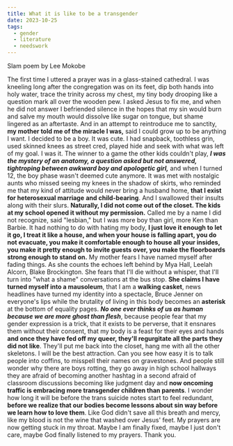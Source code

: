 ```yaml
---
title: What it is like to be a transgender
date: 2023-10-25
tags:
  - gender
  - literature
  - needswork
---
```

Slam poem by Lee Mokobe

The first time I uttered a prayer
was in a glass-stained cathedral.
I was kneeling long after
the congregation was on its feet,
dip both hands into holy water,
trace the trinity across my chest,
my tiny body drooping 
like a question mark
all over the wooden pew.
I asked Jesus to fix me,
and when he did not answer
I befriended silence in the hopes
that my sin would burn
and salve my mouth
would dissolve like sugar on tongue,
but shame lingered as an aftertaste.
And in an attempt
to reintroduce me to sanctity,
**my mother told me of the miracle I was,**
said I could grow up 
to be anything I want.
I decided to
be a boy.
It was cute.
I had snapback, toothless grin,
used skinned knees as street cred,
played hide and seek with 
what was left of my goal.
I was it.
The winner to a game 
the other kids couldn't play,
***I was the mystery of an anatomy,
a question asked but not answered,
tightroping between awkward boy
and apologetic girl,***
and when I turned 12, the boy phase
wasn't deemed cute anymore.
It was met with nostalgic aunts who missed
seeing my knees in the shadow of skirts,
who reminded me that my kind of attitude
would never bring a husband home,
**that I exist for heterosexual marriage**
**and child-bearing**.
And I swallowed their insults
along with their slurs.
**Naturally, I did not
come out of the closet.
The kids at my school opened it
without my permission.**
Called me by a name I did not recognize,
said "lesbian,"
but I was more boy than girl,
more Ken than Barbie.
It had nothing to do with hating my body,
**I just love it enough to let it go,
I treat it like a house,
and when your house is falling apart,
you do not evacuate,
you make it comfortable enough
to house all your insides,
you make it pretty enough
to invite guests over,
you make the floorboards
strong enough to stand on.**
My mother fears I have named
myself after fading things.
As she counts the echoes
left behind by Mya Hall,
Leelah Alcorn, Blake Brockington.
She fears that I'll die without a whisper,
that I'll turn into "what a shame"
conversations at the bus stop.
**She claims I have turned myself
into a mausoleum**,
that I am a **walking casket**,
news headlines have turned
my identity into a spectacle,
Bruce Jenner on everyone's lips
while the brutality of living in this body
becomes an **asterisk** 
at the bottom of equality pages.
***No one ever thinks of us as human
because we are more ghost than flesh***,
because people fear that
my gender expression is a trick,
that it exists to be perverse,
that it ensnares them
without their consent,
that my body is a feast
for their eyes and hands
**and once they have fed off my queer,
they'll regurgitate all the parts
they did not like**.
They'll put me back into the closet,
hang me with all the other skeletons.
I will be the best attraction.
Can you see how easy it is
to talk people into coffins,
to misspell their names on gravestones.
And people still wonder why
there are boys rotting,
they go away
in high school hallways
they are afraid of becoming another
hashtag in a second
afraid of classroom discussions
becoming like judgment day
and **now oncoming traffic is embracing
more transgender children than parents**.
I wonder how long it will be
before the trans suicide notes
start to feel redundant,
**before we realize that our bodies
become lessons about sin
way before we learn how to love them**.
Like God didn't save
all this breath and mercy,
like my blood is not the wine
that washed over Jesus' feet.
My prayers are now
getting stuck in my throat.
Maybe I am finally fixed,
maybe I just don't care,
maybe God finally listened to my prayers.
Thank you.
